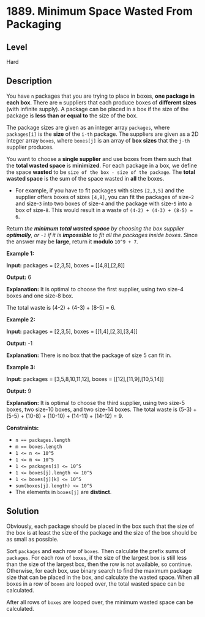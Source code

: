 # 1889. Minimum Space Wasted From Packaging
## Level
Hard

## Description
You have `n` packages that you are trying to place in boxes, **one package in each box**. There are `m` suppliers that each produce boxes of **different sizes** (with infinite supply). A package can be placed in a box if the size of the package is **less than or equal to** the size of the box.

The package sizes are given as an integer array `packages`, where `packages[i]` is the **size** of the `i-th` package. The suppliers are given as a 2D integer array `boxes`, where `boxes[j]` is an array of **box sizes** that the `j-th` supplier produces.

You want to choose a **single supplier** and use boxes from them such that the **total wasted space** is **minimized**. For each package in a box, we define the space **wasted** to be `size of the box - size of the package`. The **total wasted space** is the sum of the space wasted in **all** the boxes.

* For example, if you have to fit packages with sizes `[2,3,5]` and the supplier offers boxes of sizes `[4,8]`, you can fit the packages of size-`2` and size-`3` into two boxes of size-`4` and the package with size-`5` into a box of size-`8`. This would result in a waste of `(4-2) + (4-3) + (8-5) = 6`.

Return *the **minimum total wasted space** by choosing the box supplier **optimally**, or `-1` if it is **impossible** to fit all the packages inside boxes*. Since the answer may be **large**, return it **modulo** `10^9 + 7`.

**Example 1:**

**Input:** packages = [2,3,5], boxes = [[4,8],[2,8]]

**Output:** 6

**Explanation:** It is optimal to choose the first supplier, using two size-4 boxes and one size-8 box.

The total waste is (4-2) + (4-3) + (8-5) = 6.

**Example 2:**

**Input:** packages = [2,3,5], boxes = [[1,4],[2,3],[3,4]]

**Output:** -1

**Explanation:** There is no box that the package of size 5 can fit in.

**Example 3:**

**Input:** packages = [3,5,8,10,11,12], boxes = [[12],[11,9],[10,5,14]]

**Output:** 9

**Explanation:** It is optimal to choose the third supplier, using two size-5 boxes, two size-10 boxes, and two size-14 boxes.
The total waste is (5-3) + (5-5) + (10-8) + (10-10) + (14-11) + (14-12) = 9.

**Constraints:**

* `n == packages.length`
* `m == boxes.length`
* `1 <= n <= 10^5`
* `1 <= m <= 10^5`
* `1 <= packages[i] <= 10^5`
* `1 <= boxes[j].length <= 10^5`
* `1 <= boxes[j][k] <= 10^5`
* `sum(boxes[j].length) <= 10^5`
* The elements in `boxes[j]` are **distinct**.

## Solution
Obviously, each package should be placed in the box such that the size of the box is at least the size of the package and the size of the box should be as small as possible.

Sort `packages` and each row of `boxes`. Then calculate the prefix sums of `packages`. For each row of `boxes`, if the size of the largest box is still less than the size of the largest box, then the row is not available, so continue. Otherwise, for each box, use binary search to find the maximum package size that can be placed in the box, and calculate the wasted space. When all boxes in a row of `boxes` are looped over, the total wasted space can be calculated.

After all rows of `boxes` are looped over, the minimum wasted space can be calculated.
